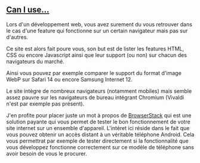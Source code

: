 ## [Can I use...](https://caniuse.com/)

Lors d'un développement web, vous avez surement du vous retrouver dans le cas d'une feature qui fonctionne sur un certain navigateur mais pas sur d'autres.

Ce site est alors fait poure vous, son but est de lister les features HTML, CSS ou encore Javascript ainsi que leur support (ou non) sur chacun des navigateurs du marché.

Ainsi vous pouvez par exemple comparer le support du format d'image WebP sur Safari 14 ou encore Samsung Internet 12.

Le site intègre de nombreux navigateurs (notamment mobiles) mais semble assez pauvre sur les navigateurs de bureau intégrant Chromium (Vivaldi n'est par exemple pas présent).

J'en profite pour placer juste un mot à propos de [BrowserStack](https://www.browserstack.com/) qui est une solution payante qui vous permet de tester le bon fonctionnement de votre site internet sur un ensemble d'appareil. 
L'intéret ici réside dans le fait que vous pouvez obtenir un accès distant à un véritable téléphone Android. Cela vous permettrat par exemple de tester directement si la fonctionnalité que vous développez fonctionne correctement sur ce modèle de téléphone sans avoir besoin de vous le procurer. 
